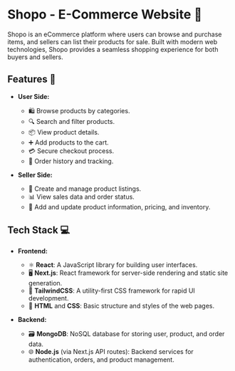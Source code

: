 # Shopo - E-Commerce Website 🛒

Shopo is an eCommerce platform where users can browse and purchase items, and sellers can list their products for sale. Built with modern web technologies, Shopo provides a seamless shopping experience for both buyers and sellers.

## Features 🚀

- **User Side:**
  - 🛍️ Browse products by categories.
  - 🔍 Search and filter products.
  - 📦 View product details.
  - ➕ Add products to the cart.
  - 💳 Secure checkout process.
  - 📜 Order history and tracking.

- **Seller Side:**
  - 🏪 Create and manage product listings.
  - 📊 View sales data and order status.
  - 📝 Add and update product information, pricing, and inventory.

## Tech Stack 💻

- **Frontend:**
  - ⚛️ **React**: A JavaScript library for building user interfaces.
  - 🖥️ **Next.js**: React framework for server-side rendering and static site generation.
  - 🎨 **TailwindCSS**: A utility-first CSS framework for rapid UI development.
  - 📝 **HTML** and **CSS**: Basic structure and styles of the web pages.

- **Backend:**
  - 🗃️ **MongoDB**: NoSQL database for storing user, product, and order data.
  - 🌐 **Node.js** (via Next.js API routes): Backend services for authentication, orders, and product management.
